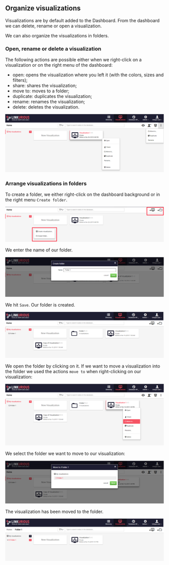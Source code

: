 ## Organize visualizations

Visualizations are by default added to the Dashboard. From the dashboard we can delete, rename or open a visualization.

We can also organize the visualizations in folders.

### Open, rename or delete a visualization

The following actions are possible either when we right-click on a visualization or on the right menu of the dashboard:
* open: opens the visualization where you left it (with the colors, sizes and filters);
* share: shares the visualization;
* move to: moves to a folder;
* duplicate: duplicates the visualization;
* rename: renames the visualization;
* delete: deletes the visualization.


![](ListPossibilities.png)

### Arrange visualizations in folders

To create a folder, we either right-click on the dashboard background or in the right menu ```Create folder```.

![](Create.png)

We enter the name of our folder.

![](NameFolder.png)

We hit ```Save```. Our folder is created.

![](FolderCreated.png)

We open the folder by clicking on it. If we want to move a visualization into the folder we used the actions ```move to``` when right-clicking on our visualization: 

![](MoveTo.png)

We select the folder we want to move to our visualization:

![](MTF1.png)

The visualization has been moved to the folder.

![](Folder.png)